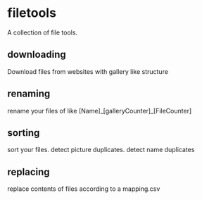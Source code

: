 # filetools

A collection of file tools.

## downloading

Download files from websites with gallery like structure

## renaming

rename your files of like [Name]\_[galleryCounter]\_[FileCounter]

## sorting

sort your files. detect picture duplicates. detect name duplicates

## replacing

replace contents of files according to a mapping.csv